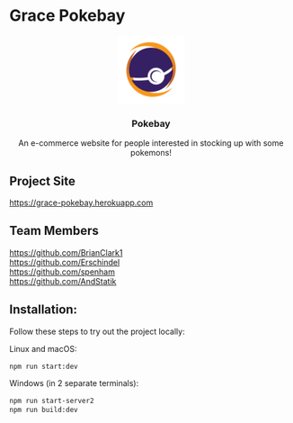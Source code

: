 # Grace Pokebay

<p align="center">
  <a href="https://pokebay.onrender.com/">
    <img src="https://github.com/Bisque-gs/graceshopper-project/blob/main/public/logo.png?raw=true" alt="Logo" width="120" height="120">
  </a>

  <h3 align="center">Pokebay</h3>

  <p align="center">
    An e-commerce website for people interested in stocking up with some pokemons!
    <br />

## Project Site
https://grace-pokebay.herokuapp.com

## Team Members
https://github.com/BrianClark1 <br />
https://github.com/Erschindel <br />
https://github.com/spenham <br />
https://github.com/AndStatik <br />

## Installation:

Follow these steps to try out the project locally:

Linux and macOS:
```
npm run start:dev
```

Windows (in 2 separate terminals):
```
npm run start-server2
npm run build:dev
```
